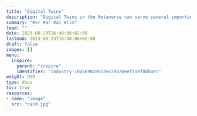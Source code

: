 ```yaml
---
title: "Digital Twins"
description: "Digital Twins in the Metaverse can serve several important use-cases, leveraging the concept of creating digital replicas of real-world objects, environments, or even individuals within the immersive and interconnected digital universe of the Metaverse. AI-powered physics engines can simulate realistic interactions between objects and characters within the Metaverse."
summary: "#vr #ar #ai #llm"
lead: ""
date: 2023-08-23T16:40:06+02:00
lastmod: 2023-08-23T16:40:06+02:00
draft: false
images: []
menu:
  inspire:
    parent: "inspire"
    identifier: "industry-104569020912ec29a20eef119f0db4ec"
weight: 999
type: docs
toc: true
resources:
- name: "image"
  src: "card.jpg"
---
```

